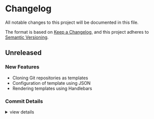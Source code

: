 # Changelog

All notable changes to this project will be documented in this file.

The format is based on [Keep a Changelog](https://keepachangelog.com/en/1.0.0/),
and this project adheres to [Semantic Versioning](https://semver.org/spec/v2.0.0.html).

## Unreleased

### New Features

- Cloning Git repositories as templates
- Configuration of template using JSON
- Rendering templates using Handlebars

### Commit Details

<csr-read-only-do-not-edit/>

<details><summary>view details</summary>

 * **Uncategorized**
    - 🤦‍ ([`30f46be`](https://github.comgit//v47-io/architect-rs/commit/30f46be42803dc56b790218b0e40daef9eb1eaa2))
    - Fixed closing paren ([`129da75`](https://github.comgit//v47-io/architect-rs/commit/129da75e3cdb39381a15ad82cf1d949c382d9dde))
    - Fixed version and tag handling ([`477c2fc`](https://github.comgit//v47-io/architect-rs/commit/477c2fce4544f2da9dab77aecd6c68935b7a6927))
    - Properly preparing release assets before upload ([`48b1f90`](https://github.comgit//v47-io/architect-rs/commit/48b1f905c30d7eb744e9223b6ea0f7e6144bfba8))
    - Creating draft release and uploading artifacts ([`f7c13f6`](https://github.comgit//v47-io/architect-rs/commit/f7c13f6898244762e412caa22c94b328ee9d1908))
    - Preparing for automated release on tag commit ([`7094782`](https://github.comgit//v47-io/architect-rs/commit/709478268a9ae0b63f3c6178f4a24c36a177ef0b))
    - Updated readme and quality pipeline name ([`f48c616`](https://github.comgit//v47-io/architect-rs/commit/f48c616b03ffa380f425329da63a3a69f89393c0))
    - Proper artifact names ([`5ec01da`](https://github.comgit//v47-io/architect-rs/commit/5ec01dac25f5fdb354fdf41df4c3546f35fd56e3))
    - Fixed artifact names ([`2050b9f`](https://github.comgit//v47-io/architect-rs/commit/2050b9f271874e085b778a094f59310cc11577e0))
    - Added publish pipeline ([`b15c36d`](https://github.comgit//v47-io/architect-rs/commit/b15c36db617f74dbec585dfa3f575f684575dc75))
    - Added extra assertion to check if https URL is remote spec ([`34eb02a`](https://github.comgit//v47-io/architect-rs/commit/34eb02a5b0d8756b2795775b6ef002e2122de4c1))
    - Added tests for fetching repos ([`e822212`](https://github.comgit//v47-io/architect-rs/commit/e82221205a8a37e9413be6dbb0a0906f3040ec95))
    - Verifying the rendered file list ([`24ff1e4`](https://github.comgit//v47-io/architect-rs/commit/24ff1e43810596d7c71d68f30914b0e5874d21ae))
    - Fixed clippy complaints and enabled clippy step in lint job ([`4c26113`](https://github.comgit//v47-io/architect-rs/commit/4c26113e2f6cfcaba9b4b4665fe461f8dab228c4))
    - Copy-paste strikes again, fixed rust toolchain for test-binary job ([`b51c19d`](https://github.comgit//v47-io/architect-rs/commit/b51c19df2d64761620152c2c7d281c4777af4033))
    - Fixed execution of apt commands ([`29ce2e7`](https://github.comgit//v47-io/architect-rs/commit/29ce2e7e43f28e8e708f6610634013a535383622))
    - Added additional job to GitHub actions to execute the final architect binary, just to make sure it works ([`314c079`](https://github.comgit//v47-io/architect-rs/commit/314c07997696be12512eafd17425f42f8a630f39))
    - Added additional assertion to check if the explicit Handlebars template file is handle appropriately ([`9003c09`](https://github.comgit//v47-io/architect-rs/commit/9003c09c1216e1a344445f4ec5936da002a3c06d))
    - Added test for `render` 🎉 ([`73c06cf`](https://github.comgit//v47-io/architect-rs/commit/73c06cfa285e4fb2ad62acd33ad2d136292fa4cb))
    - Added test for `build_file_context` ([`8c28a83`](https://github.comgit//v47-io/architect-rs/commit/8c28a83a3b7de6dd7848c5d061f6d251ed9022e9))
    - Properly handling the result in `is_not_excluded` ([`9df8d44`](https://github.comgit//v47-io/architect-rs/commit/9df8d44d2a4a67bf0bf9a9b594efded44b395601))
    - Process exclusions of hidden files and dirs only based on full paths, not just singular file names ([`a002479`](https://github.comgit//v47-io/architect-rs/commit/a002479528cf37a00fad0154069992b324afa28e))
    - Small teensy weensy little changes in tests, nothing to write home about ([`4cfe6a6`](https://github.comgit//v47-io/architect-rs/commit/4cfe6a61427f165ef5bd329ac9d4defacb15f4fb))
    - Added incomplete test for `build_render_specs` in render module ([`94c6f4c`](https://github.comgit//v47-io/architect-rs/commit/94c6f4ca70645b4492b20eccf495c1505005282a))
    - Fixed split by wrong char ([`b924176`](https://github.comgit//v47-io/architect-rs/commit/b92417644a026953d81da8a147f1a28d0d4a8551))
    - Added template file metadata to rendering context ([`7f1f5af`](https://github.comgit//v47-io/architect-rs/commit/7f1f5af5d3cb769c8437d9677d384e4f00c381e0))
    - Added test template files for render module tests ([`4f2e61b`](https://github.comgit//v47-io/architect-rs/commit/4f2e61b5aa1c2b41990874d5e751ef8261306e57))
    - Implemented configurable treatment of actual Handlebars template files ([`60dc321`](https://github.comgit//v47-io/architect-rs/commit/60dc3211bab34df82bf851691cfa41712b02be46))
    - Fixed test ([`dde08b1`](https://github.comgit//v47-io/architect-rs/commit/dde08b14a10af7c20abda668845d0bd1115935f2))
    - Added a missing assertion for `include_dir_entry` ([`4c817c7`](https://github.comgit//v47-io/architect-rs/commit/4c817c7d13d6910152b3aad4be39caaed4f35fea))
    - Added tests for `include_dir_entry` and `is_hbs_template` ([`5805885`](https://github.comgit//v47-io/architect-rs/commit/58058856130d429a9c78adbb57e29867c33e1153))
    - Added tests for dirs module ([`22186c5`](https://github.comgit//v47-io/architect-rs/commit/22186c5c6f454b2ba9b2b7bafaa1f1d6a6516ee7))
    - Implemented test for BufReader ([`b06fead`](https://github.comgit//v47-io/architect-rs/commit/b06fead87a6eaefad6423bc5d47764ca88a676a9))
    - Major changes ([`473f66e`](https://github.comgit//v47-io/architect-rs/commit/473f66e1ac3b01127c9e0edd34f93928ab7765a3))
    - Fixed line endings, changed CRLF to LF ([`c722fb0`](https://github.comgit//v47-io/architect-rs/commit/c722fb09b912a08f7eac8933a3d14fa359f64b2a))
    - Added a bunch more tests, especially in the render module ([`5d441ed`](https://github.comgit//v47-io/architect-rs/commit/5d441edd9cc121f2244c48fe272d3b537b55e450))
    - Refactored args matching into separate module, added a few todos ([`24017aa`](https://github.comgit//v47-io/architect-rs/commit/24017aa3beafb277e1b574ae172483e182be3ab3))
    - Added some tests to the render module and a small fix in the spec module ([`c542152`](https://github.comgit//v47-io/architect-rs/commit/c542152ea3661944e8f9aa535891fcb9d8393946))
    - Removed useless use ([`56ef52f`](https://github.comgit//v47-io/architect-rs/commit/56ef52f4a6d815d9207e309f94dd6563ac173ca8))
    - Made template name and version both optional in config file ([`6050b8e`](https://github.comgit//v47-io/architect-rs/commit/6050b8e84747c326cd968068ef6ffd78219d01e3))
    - Renamed "lenient" to the more appropriate "ignore-checks" and removed short flag ([`6c76dfc`](https://github.comgit//v47-io/architect-rs/commit/6c76dfcdba7870fbf97620e935ef840df4e92d9d))
    - Updated readme ([`0910f00`](https://github.comgit//v47-io/architect-rs/commit/0910f00f8779b058f1dca495fe5d6a798de03e3b))
    - Redesigned conditional directory and file generation ([`3f508ff`](https://github.comgit//v47-io/architect-rs/commit/3f508ff9aed018f6cacdab421c7ac4cf70be46f6))
    - Small readme fix ([`7fbee17`](https://github.comgit//v47-io/architect-rs/commit/7fbee179726a58acb4033150a6f0f7e2bed386ac))
    - Created proper package helper to convert package names to paths ([`47ff3b8`](https://github.comgit//v47-io/architect-rs/commit/47ff3b88173b5a5aaa8bb83ab8510c1e79d16fbe))
    - Small formatting fix in README ([`ba880eb`](https://github.comgit//v47-io/architect-rs/commit/ba880ebea561e976fac9c433d4898fa2b53f405e))
    - Added codecov badge ([`18459ec`](https://github.comgit//v47-io/architect-rs/commit/18459ec6166a9959437075df5ba027305815c0a6))
    - Trying the cargo-binutils route ([`8e447fb`](https://github.comgit//v47-io/architect-rs/commit/8e447fb4ded91ed4ec41bcca75cff9992b43c534))
    - Using absolute path to installed tools ([`ee6040f`](https://github.comgit//v47-io/architect-rs/commit/ee6040fdd35424fc9e192a17b6f79d0426d19f0f))
    - Need to use nightly channel ([`063fa6b`](https://github.comgit//v47-io/architect-rs/commit/063fa6b14061941483a4b59604136a6c239c0590))
    - Doing the coverage myself ([`3c2671f`](https://github.comgit//v47-io/architect-rs/commit/3c2671f559b375069ca1da7df7ef7fbe1c5517c1))
    - Added build badge to readme, and coverage to workflow ([`c80e02c`](https://github.comgit//v47-io/architect-rs/commit/c80e02cd821f39bf359dbb58bf491105a955e306))
    - Increased test-ability by explicitly specifying args ([`6437739`](https://github.comgit//v47-io/architect-rs/commit/6437739ae9b1fcf06c109e87baf7a4f8fafb7744))
    - Added the unix counterparts for the windows based tests ([`0ec2591`](https://github.comgit//v47-io/architect-rs/commit/0ec2591a40ad7266d92e9fafe8e44ab97736c38d))
    - Added tests for parts of context creation ([`922f5f0`](https://github.comgit//v47-io/architect-rs/commit/922f5f0e39c0cceb90301761daf4c1423ad7fb70))
    - Need to remove the handlebars extension from template files ([`0f99639`](https://github.comgit//v47-io/architect-rs/commit/0f9963937a41cee297085e6e900fe7b2384fa261))
    - Fixed tests ([`6e0b22c`](https://github.comgit//v47-io/architect-rs/commit/6e0b22cb93ec67c5f7b4fc2d89aed28807e7cd27))
    - Added license and contributing info ([`76f28c3`](https://github.comgit//v47-io/architect-rs/commit/76f28c327a85a244bcc1875ac7ef1008b71a5a23))
    - Small fix ([`b347bc6`](https://github.comgit//v47-io/architect-rs/commit/b347bc6dd9b3012ab0da5783a67446e95a134a72))
    - Finalized desired functionality and added README ([`f80b02f`](https://github.comgit//v47-io/architect-rs/commit/f80b02f0e1ec2d2371cd1e605425dcad7bc4a5c3))
    - Finished implementation, just need to add more tests ([`0334bac`](https://github.comgit//v47-io/architect-rs/commit/0334bac3585486cc9f1ee89c1b3d90172ae319e9))
    - Overhauled config loading and added tests ([`bfad64a`](https://github.comgit//v47-io/architect-rs/commit/bfad64ad82e94dc8c5ebbae9a0ff3dfb87b40afd))
    - So, that was a disaster... ([`f772fb6`](https://github.comgit//v47-io/architect-rs/commit/f772fb6ca1be7c5ff85f0f06e038222c7c663e5f))
    - Fixed some clippy complaints but disabled it for now in the workflows ([`8fd89de`](https://github.comgit//v47-io/architect-rs/commit/8fd89dea6eb8b379cf978ab860a44e473b770f11))
    - Fixed template spec tests ([`af87c20`](https://github.comgit//v47-io/architect-rs/commit/af87c20fd3fc793155f6ea828a24b97e8645e8c8))
    - Added Github actions for building ([`f39878b`](https://github.comgit//v47-io/architect-rs/commit/f39878b46bd7c927bf68271ff2122edcce3920b0))
    - Added some tests to spec and utils modules ([`f724a5c`](https://github.comgit//v47-io/architect-rs/commit/f724a5c0b4670eb869e637688c7985aab18fd787))
    - Implemented nesting values in the context, also checking for duplicates and incompatible names ([`83e5895`](https://github.comgit//v47-io/architect-rs/commit/83e589560c2345f29ed5b23704fb6ae7941db572))
    - Implemented the parsing of the template configuration file ([`069e218`](https://github.comgit//v47-io/architect-rs/commit/069e218dc2b0add9bc877bc30e71c5a9f4947ddd))
    - Initial commit ([`0999f19`](https://github.comgit//v47-io/architect-rs/commit/0999f19bcf3f68154e6086295e6de7aae1f735b6))
</details>
